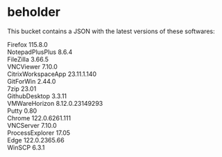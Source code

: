 # beholder
This bucket contains a JSON with the latest versions of these softwares:

Firefox            115.8.0          
NotepadPlusPlus    8.6.4            
FileZilla          3.66.5           
VNCViewer          7.10.0           
CitrixWorkspaceApp 23.11.1.140      
GitForWin          2.44.0           
7zip               23.01            
GithubDesktop      3.3.11           
VMWareHorizon      8.12.0.23149293  
Putty              0.80             
Chrome             122.0.6261.111   
VNCServer          7.10.0           
ProcessExplorer    17.05            
Edge               122.0.2365.66    
WinSCP             6.3.1            



